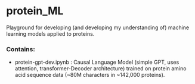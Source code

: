 # protein_ML

Playground for developing (and developing my understanding of) machine learning models applied to proteins.

### Contains:

- protein-gpt-dev.ipynb : Causal Language Model (simple GPT, uses attention, transformer-Decoder architecture) trained on protein amino acid sequence data (~80M characters in ~142,000 proteins).
